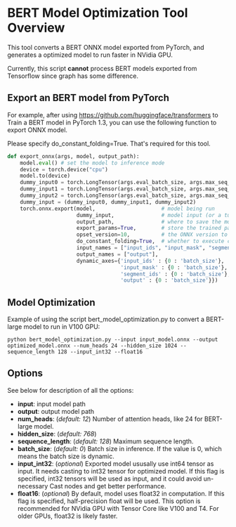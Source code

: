 # BERT Model Optimization Tool Overview

This tool converts a BERT ONNX model exported from PyTorch, and generates a optimized model to run faster in NVidia GPU.

Currently, this script **cannot** process BERT models exported from Tensorflow since graph has some difference.

## Export an BERT model from PyTorch
For example, after using https://github.com/huggingface/transformers to Train a BERT model in PyTorch 1.3, you can use the following function to export ONNX model. 

Please specify do_constant_folding=True. That's required for this tool.

```python
def export_onnx(args, model, output_path):
    model.eval() # set the model to inference mode
    device = torch.device("cpu")
    model.to(device)
    dummy_input0 = torch.LongTensor(args.eval_batch_size, args.max_seq_length).fill_(1).to(device)
    dummy_input1 = torch.LongTensor(args.eval_batch_size, args.max_seq_length).fill_(1).to(device)
    dummy_input2 = torch.LongTensor(args.eval_batch_size, args.max_seq_length).fill_(0).to(device)
    dummy_input = (dummy_input0, dummy_input1, dummy_input2)
    torch.onnx.export(model,                     # model being run
                      dummy_input,               # model input (or a tuple for multiple inputs)
                      output_path,               # where to save the model (can be a file or file-like object)
                      export_params=True,        # store the trained parameter weights inside the model file
                      opset_version=10,          # the ONNX version to export the model to
                      do_constant_folding=True,  # whether to execute constant folding for optimization
                      input_names = ["input_ids", "input_mask", "segment_ids"],
                      output_names = ["output"],
                      dynamic_axes={'input_ids' : {0 : 'batch_size'},    # variable lenght axes
                                    'input_mask' : {0 : 'batch_size'},
                                    'segment_ids' : {0 : 'batch_size'},
                                    'output' : {0 : 'batch_size'}})
```
## Model Optimization

Example of using the script bert_model_optimization.py to convert a BERT-large model to run in V100 GPU:
```console
python bert_model_optimization.py --input input_model.onnx --output optimized_model.onnx --num_heads 24 --hidden_size 1024 --sequence_length 128 --input_int32 --float16
```

## Options

See below for description of all the options:

- **input**: input model path
- **output**: output model path
- **num_heads**: (*default: 12*)
    Number of attention heads, like 24 for BERT-large model.
- **hidden_size**: (*default: 768*)
- **sequence_length**: (*default: 128*)
    Maximum sequence length.
- **batch_size**: (*default: 0*)
    Batch size in inference. If the value is 0, which means the batch size is dynamic.
- **input_int32**: (*optional*)
    Exported model ususally use int64 tensor as input. It needs casting to int32 tensor for optimized model. If this flag is specified, int32 tensors will be used as input, and it could avoid un-necessary Cast nodes and get better performance.
- **float16**: (*optional*)
    By default, model uses float32 in computation. If this flag is specified, half-precision float will be used. This option is recommended for NVidia GPU with Tensor Core like V100 and T4. For older GPUs, float32 is likely faster.